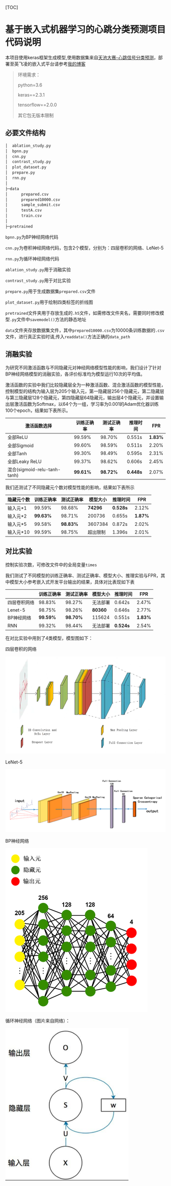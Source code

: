 [TOC]



# 基于嵌入式机器学习的心跳分类预测项目代码说明

本项目使用keras框架生成模型,使用数据集来自[天池大赛-心跳信号分类预测](https://tianchi.aliyun.com/competition/entrance/531883/information)，部署至英飞凌的嵌入式平台请参考[我的博客](https://blog.csdn.net/tereaslle/article/details/134439108?spm=1001.2014.3001.5502)

> 环境需求：
>
> python=3.6
>
> keras==2.3.1
>
> tensorflow==2.0.0
>
> 其它包无版本限制

## 必要文件结构

```cmd
│  ablation_study.py
│  bpnn.py
│  cnn.py
│  contrast_study.py
│  plot_dataset.py
│  prepare.py
│  rnn.py
│
├─data
│      prepared.csv
│      prepared10000.csv
│      sample_submit.csv
│      testA.csv
│      train.csv
│
├─pretrained
```



`bpnn.py`为BP神经网络代码

`cnn.py`为卷积神经网络代码，包含2个模型，分别为：四层卷积的网络、LeNet-5

`rnn.py`为循环神经网络代码

`ablation_study.py`用于消融实验

`contrast_study.py`用于对比实验

`prepare.py`用于生成数据集`prepared.csv`文件

`plot_dataset.py`用于绘制四类标签的折线图

`pretrained`文件夹用于存放生成的`.h5`文件，如需修改文件夹名，需要同时修改模型`.py`文件中`savemodel()`方法的静态地址

`data`文件夹存放数据集文件，其中`prepared10000.csv`为10000条训练数据的`.csv`文件，进行真正实验时请,传入`readdata()`方法正确的`data_path`

## 消融实验

为研究不同激活函数与不同隐藏元对神经网络模型性能的影响，我们设计了针对BP神经网络模型的消融实验，各评价标准均为模型运行10次的平均值。

激活函数的实验中我们比较隐藏层全为一种激活函数、混合激活函数的模型性能，控制模型的结构为输入层为205个输入元，第一隐藏层256个隐藏元，第二隐藏层与第三隐藏层128个隐藏元，第四隐藏层64隐藏元，输出层4个隐藏元，并设置输出层激活函数为Softmax，以64个为一组，学习率为0.001的Adam优化器训练100个epoch，结果如下表所示。

| 激活函数选择                 | 训练正确率 | 测试正确率 | 推理时间   | FPR       |
| ---------------------------- | ---------- | ---------- | ---------- | --------- |
| 全部ReLU                     | 99.59%     | 98.70%     | 0.551s     | **1.83%** |
| 全部Sigmoid                  | 99.60%     | 98.59%     | 0.511s     | 2.20%     |
| 全部Tanh                     | 99.30%     | 98.49%     | 0.595s     | 2.31%     |
| 全部Leaky ReLU               | 99.37%     | 98.62%     | 0.606s     | 2.45%     |
| 混合(sigmoid-relu-tanh-tanh) | **99.61%** | **98.72%** | **0.448s** | 2.07%     |

我们还测试了不同隐藏元个数对模型性能的影响，结果如下表所示

| 隐藏元个数 | 训练正确率 | 测试正确率 | 模型大小  | 推理时间   | FPR       |
| ---------- | ---------- | ---------- | --------- | ---------- | --------- |
| 输入元*1   | 99.59%     | 98.68%     | **74296** | **0.528s** | 2.12%     |
| 输入元*2   | **99.63%** | 98.71%     | 200736    | 0.655s     | **1.87%** |
| 输入元*5   | 99.58%     | **98.83%** | 3607384   | 0.872s     | 2.02%     |
| 输入元*10  | 99.59%     | 98.75%     | 超出限制  | 1.396s     | 2.01%     |

## 对比实验

控制实验次数，可修改文件中的全局变量`times`

我们测试了不同模型的训练正确率、测试正确率、模型大小、推理实验与FPR，其中模型大小参考嵌入式开发平台输出的结果，具体对比表现如下表

|              | 训练正确率 | 测试正确率 | 模型大小  | 推理时间   | FPR       |
| ------------ | ---------- | ---------- | --------- | ---------- | --------- |
| 四层卷积网络 | 98.83%     | 98.27%     | 无法部署  | 0.642s     | 2.47%     |
| Lenet-5      | 98.75%     | 98.26%     | **80360** | 0.646s     | 2.77%     |
| BP神经网络   | **99.59%** | **98.70%** | 115624    | 0.551s     | **1.83%** |
| RNN          | 99.32%     | 98.44%     | 无法部署  | **0.524s** | 2.54%     |

在对比实验中用到了4类模型，模型图如下：

四层卷积的网络

<img src="./image/CDFF8FB10BD466110B45C3A39230DF23.png" alt="img" style="zoom:67%;" />

LeNet-5

<img src="./image/image-20231213211004388.png" alt="image-20231213211004388" style="zoom:67%;" />

BP神经网络

<img src="./image/image-20231213211028350.png" alt="image-20231213211028350" style="zoom:50%;" />

循环神经网络（图片来自网络）：

<img src="./image/image-20231213211223756.png" alt="image-20231213211223756" style="zoom:67%;" />
